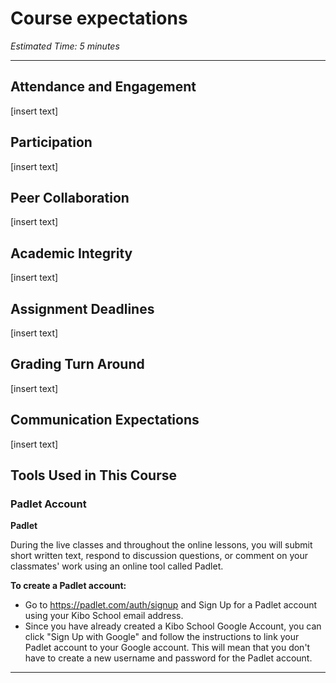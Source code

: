 # Course expectations

*Estimated Time: 5 minutes*

---

## Attendance and Engagement
[insert text]


## Participation
[insert text]


## Peer Collaboration
[insert text]


## Academic Integrity
[insert text]


## Assignment Deadlines
[insert text]


## Grading Turn Around 
[insert text]


## Communication Expectations
[insert text]


## Tools Used in This Course

### Padlet Account

<aside>

**Padlet**

During the live classes and throughout the online lessons, you will submit short written text, respond to discussion questions, or comment on your classmates' work using an online tool called Padlet.

</aside>

**To create a Padlet account:**

- Go to https://padlet.com/auth/signup and Sign Up for a Padlet account using your Kibo School email address.
- Since you have already created a Kibo School Google Account, you can click "Sign Up with Google" and follow the instructions to link your Padlet account to your Google account. This will mean that you don't have to create a new username and password for the Padlet account.

---
